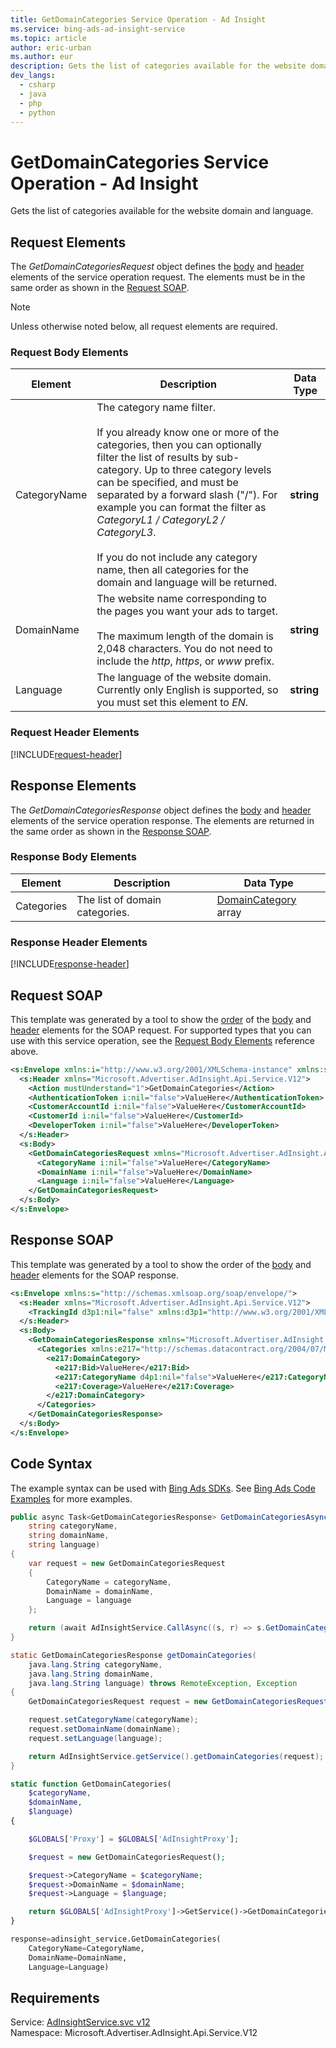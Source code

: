 ```yaml
---
title: GetDomainCategories Service Operation - Ad Insight
ms.service: bing-ads-ad-insight-service
ms.topic: article
author: eric-urban
ms.author: eur
description: Gets the list of categories available for the website domain and language.
dev_langs: 
  - csharp
  - java
  - php
  - python
---
```

# GetDomainCategories Service Operation - Ad Insight
Gets the list of categories available for the website domain and language.

## <a name="request"></a>Request Elements
The *GetDomainCategoriesRequest* object defines the [body](#request-body) and [header](#request-header) elements of the service operation request. The elements must be in the same order as shown in the [Request SOAP](#request-soap). 

> [!NOTE]
> Unless otherwise noted below, all request elements are required.

### <a name="request-body"></a>Request Body Elements

|Element|Description|Data Type|
|-----------|---------------|-------------|
|<a name="categoryname"></a>CategoryName|The category name filter.<br/><br/>If you already know one or more of the categories, then you can optionally filter the list of results by sub-category. Up to three category levels can be specified, and must be separated by a forward slash ("/"). For example you can format the filter as *CategoryL1 / CategoryL2 / CategoryL3*.<br/><br/>If you do not include any category name, then all categories for the domain and language will be returned. |**string**|
|<a name="domainname"></a>DomainName|The website name corresponding to the pages you want your ads to target.<br/><br/>The maximum length of the domain is 2,048 characters. You do not need to include the *http*, *https*, or *www* prefix.|**string**|
|<a name="language"></a>Language|The language of the website domain. Currently only English is supported, so you must set this element to *EN*.|**string**|

### <a name="request-header"></a>Request Header Elements
[!INCLUDE[request-header](./includes/request-header.md)]

## <a name="response"></a>Response Elements
The *GetDomainCategoriesResponse* object defines the [body](#response-body) and [header](#response-header) elements of the service operation response. The elements are returned in the same order as shown in the [Response SOAP](#response-soap).

### <a name="response-body"></a>Response Body Elements

|Element|Description|Data Type|
|-----------|---------------|-------------|
|<a name="categories"></a>Categories|The list of domain categories.|[DomainCategory](domaincategory.md) array|

### <a name="response-header"></a>Response Header Elements
[!INCLUDE[response-header](./includes/response-header.md)]

## <a name="request-soap"></a>Request SOAP
This template was generated by a tool to show the [order](../guides/services-protocol.md#element-order) of the [body](#request-body) and [header](#request-header) elements for the SOAP request. For supported types that you can use with this service operation, see the [Request Body Elements](#request-header) reference above.

```xml
<s:Envelope xmlns:i="http://www.w3.org/2001/XMLSchema-instance" xmlns:s="http://schemas.xmlsoap.org/soap/envelope/">
  <s:Header xmlns="Microsoft.Advertiser.AdInsight.Api.Service.V12">
    <Action mustUnderstand="1">GetDomainCategories</Action>
    <AuthenticationToken i:nil="false">ValueHere</AuthenticationToken>
    <CustomerAccountId i:nil="false">ValueHere</CustomerAccountId>
    <CustomerId i:nil="false">ValueHere</CustomerId>
    <DeveloperToken i:nil="false">ValueHere</DeveloperToken>
  </s:Header>
  <s:Body>
    <GetDomainCategoriesRequest xmlns="Microsoft.Advertiser.AdInsight.Api.Service.V12">
      <CategoryName i:nil="false">ValueHere</CategoryName>
      <DomainName i:nil="false">ValueHere</DomainName>
      <Language i:nil="false">ValueHere</Language>
    </GetDomainCategoriesRequest>
  </s:Body>
</s:Envelope>
```

## <a name="response-soap"></a>Response SOAP
This template was generated by a tool to show the order of the [body](#response-body) and [header](#response-header) elements for the SOAP response.

```xml
<s:Envelope xmlns:s="http://schemas.xmlsoap.org/soap/envelope/">
  <s:Header xmlns="Microsoft.Advertiser.AdInsight.Api.Service.V12">
    <TrackingId d3p1:nil="false" xmlns:d3p1="http://www.w3.org/2001/XMLSchema-instance">ValueHere</TrackingId>
  </s:Header>
  <s:Body>
    <GetDomainCategoriesResponse xmlns="Microsoft.Advertiser.AdInsight.Api.Service.V12">
      <Categories xmlns:e217="http://schemas.datacontract.org/2004/07/Microsoft.BingAds.Advertiser.AdInsight.Api.DataContract.V12.Entity" d4p1:nil="false" xmlns:d4p1="http://www.w3.org/2001/XMLSchema-instance">
        <e217:DomainCategory>
          <e217:Bid>ValueHere</e217:Bid>
          <e217:CategoryName d4p1:nil="false">ValueHere</e217:CategoryName>
          <e217:Coverage>ValueHere</e217:Coverage>
        </e217:DomainCategory>
      </Categories>
    </GetDomainCategoriesResponse>
  </s:Body>
</s:Envelope>
```

## <a name="example"></a>Code Syntax
The example syntax can be used with [Bing Ads SDKs](../guides/client-libraries.md). See [Bing Ads Code Examples](../guides/code-examples.md) for more examples.
```csharp
public async Task<GetDomainCategoriesResponse> GetDomainCategoriesAsync(
	string categoryName,
	string domainName,
	string language)
{
	var request = new GetDomainCategoriesRequest
	{
		CategoryName = categoryName,
		DomainName = domainName,
		Language = language
	};

	return (await AdInsightService.CallAsync((s, r) => s.GetDomainCategoriesAsync(r), request));
}
```
```java
static GetDomainCategoriesResponse getDomainCategories(
	java.lang.String categoryName,
	java.lang.String domainName,
	java.lang.String language) throws RemoteException, Exception
{
	GetDomainCategoriesRequest request = new GetDomainCategoriesRequest();

	request.setCategoryName(categoryName);
	request.setDomainName(domainName);
	request.setLanguage(language);

	return AdInsightService.getService().getDomainCategories(request);
}
```
```php
static function GetDomainCategories(
	$categoryName,
	$domainName,
	$language)
{

	$GLOBALS['Proxy'] = $GLOBALS['AdInsightProxy'];

	$request = new GetDomainCategoriesRequest();

	$request->CategoryName = $categoryName;
	$request->DomainName = $domainName;
	$request->Language = $language;

	return $GLOBALS['AdInsightProxy']->GetService()->GetDomainCategories($request);
}
```
```python
response=adinsight_service.GetDomainCategories(
	CategoryName=CategoryName,
	DomainName=DomainName,
	Language=Language)
```

## Requirements
Service: [AdInsightService.svc v12](https://adinsight.api.bingads.microsoft.com/Api/Advertiser/AdInsight/v12/AdInsightService.svc)  
Namespace: Microsoft.Advertiser.AdInsight.Api.Service.V12  

